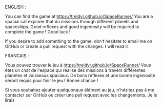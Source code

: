 ENGLISH :

You can find the game at https://treldyr.github.io/SpaceRunner/
You are a spacial cat explorer that do missions through different planets and spaceships.
Good reflexes and good ingeniosity will be required to complete the game !
Good luck !

If you desire to add something to the game, don't hesitate to email me on GitHub or create a pull request with the changes. I will read it


FRANCAIS :

Vous pouvez trouver le jeu à https://treldyr.github.io/SpaceRunner/
Vous êtes un chat de l'espace qui réalise des missions à travers différentes planètes et vaisseaux spaciaux.
De bons réflexes et une bonne ingéniosité seront requis pour finir le jeu !
Bonne chance !

Si vous souhaitez ajouter quelquonque élément au jeu, n'hésitez pas à me contacter sur GitHub ou créer une pull request avec les changements. Je le lirais
